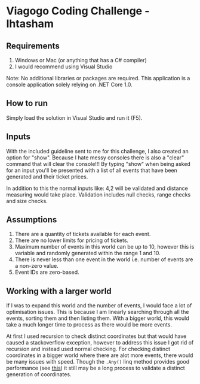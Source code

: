 # Viagogo Coding Challenge - Ihtasham

## Requirements
1. Windows or Mac (or anything that has a C# compiler)
2. I would recommend using Visual Studio

Note: No additional libraries or packages are required. This application is a console application solely relying on .NET Core 1.0.

## How to run
Simply load the solution in Visual Studio and run it (F5).

## Inputs
With the included guideline sent to me for this challenge, I also created an option for "show".
Because I hate messy consoles there is also a "clear" command that will clear the console!!!
By typing "show" when being asked for an input you'll be presented with a list of all events that have been generated and their ticket prices.

In addition to this the normal inputs like: 4,2 will be validated and distance measuring would take place.
Validation includes null checks, range checks and size checks.

## Assumptions
1. There are a quantity of tickets available for each event.
2. There are no lower limits for pricing of tickets.
3. Maximum number of events in this world can be up to 10, however this is variable and randomly generated within the range 1 and 10.
4. There is never less than one event in the world i.e. number of events are a non-zero value.
5. Event IDs are zero-based.

## Working with a larger world
If I was to expand this world and the number of events, I would face a lot of optimisation issues. This is because I am linearly searching through all the events, sorting them and then listing them.
With a bigger world, this would take a much longer time to process as there would be more events. 

At first I used recursion to check distinct coordinates but that would have caused a stackoverflow exception, however to address this issue I got rid of recursion and instead used normal checking.
For checking distinct coordinates in a bigger world where there are alot more events, there would be many issues with speed. Though the `.Any()` linq method provides good performance (see [this](https://stackoverflow.com/questions/305092/which-method-performs-better-any-vs-count-0)) it still may be a long process to validate a distinct generation of coordinates.